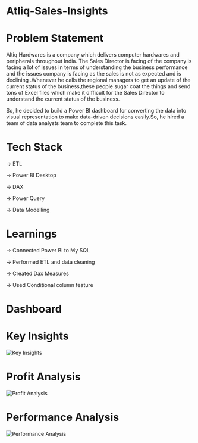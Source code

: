 # Atliq-Sales-Insights

# Problem Statement

Altiq Hardwares is a company which delivers computer hardwares and peripherals throughout India. The Sales Director is facing of the company is facing a lot of issues in terms of understanding the business performance and the issues company is facing as the sales is not as expected and is declining .Whenever he calls the regional managers to get an update of the current status of the business,these people sugar coat the things and send tons of Excel files which make it difficult for the Sales Director to understand the current status of the business.

So, he decided to build a Power BI dashboard for converting the data into visual representation to make data-driven decisions easily.So, he hired a team of data analysts team to complete this task.

# Tech Stack
-> ETL

-> Power BI Desktop

-> DAX

-> Power Query

-> Data Modelling

# Learnings
-> Connected Power Bi to My SQL

-> Performed ETL and data cleaning

-> Created Dax Measures

-> Used Conditional column feature

# Dashboard
# Key Insights
![Key Insights](https://github.com/Aman2001b/Atliq-Sales-Insights/assets/116203333/1c7415b0-5e1f-43af-8c00-6139b810cadb)

# Profit Analysis
![Profit Analysis](https://github.com/Aman2001b/Atliq-Sales-Insights/assets/116203333/45096025-0427-4198-93dd-d750355351e3)

# Performance Analysis
![Performance Analysis](https://github.com/Aman2001b/Atliq-Sales-Insights/assets/116203333/098c3259-f34b-4eef-b3d1-85f02bbd15a1)



